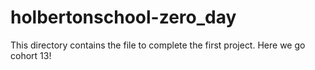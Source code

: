 # holbertonschool-zero_day
This directory contains the file to complete the first project. Here we go cohort 13!


